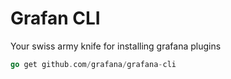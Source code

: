 # Grafan CLI

Your swiss army knife for installing grafana plugins

```go
go get github.com/grafana/grafana-cli
```